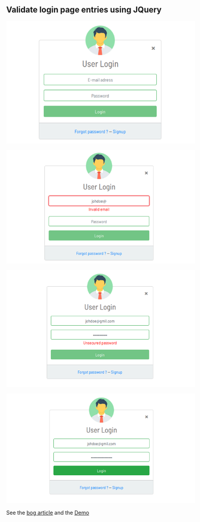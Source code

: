 ## Validate login page entries using  JQuery

![](screenshots/formulaire.png)

![](screenshots/invalid_email.png)

![](screenshots/unsecured_password.png)

![](screenshots/validation.png)

See the [bog article](https://lioncoding.com/) and the [Demo](http://lioncoding.epizy.com/login-page-validation-using-JQuery/signin.html)

